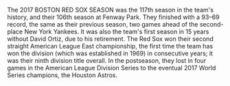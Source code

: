 The 2017 BOSTON RED SOX SEASON was the 117th season in the team's history, and their 106th season at Fenway Park. They finished with a 93–69 record, the same as their previous season, two games ahead of the second-place New York Yankees. It was also the team's first season in 15 years without David Ortiz, due to his retirement. The Red Sox won their second straight American League East championship, the first time the team has won the division (which was established in 1969) in consecutive years; it was their ninth division title overall. In the postseason, they lost in four games in the American League Division Series to the eventual 2017 World Series champions, the Houston Astros.
